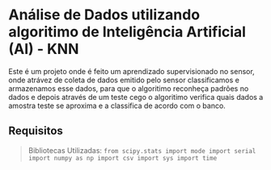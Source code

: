 #  Análise de Dados utilizando algoritimo de Inteligência Artificial (AI) - KNN

Este é um projeto onde é feito um aprendizado supervisionado no sensor, onde atrávez de coleta de dados emitido pelo sensor classificamos e armazenamos esse dados, para que o algoritimo reconheça padrôes no dados e depois através de um teste cego o algoritimo verifica quais dados a amostra teste se aproxima e a classifica de acordo com o banco.

## Requisitos
> Bibliotecas Utilizadas: 
`
from scipy.stats import mode
import serial
import numpy as np
import csv
import sys
import time
`

